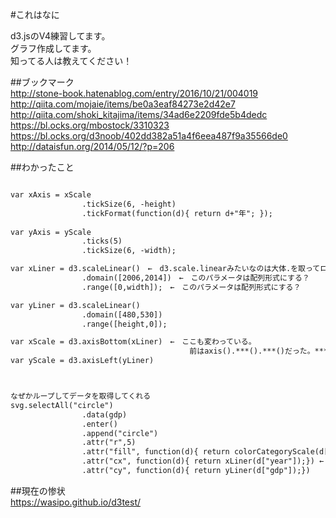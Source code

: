 

#これはなに    

d3.jsのV4練習してます。  
グラフ作成してます。  
知ってる人は教えてください！  


##ブックマーク  
<http://stone-book.hatenablog.com/entry/2016/10/21/004019>
<http://qiita.com/mojaie/items/be0a3eaf84273e2d42e7>  
<http://qiita.com/shoki_kitajima/items/34ad6e2209fde5b4dedc>  
<https://bl.ocks.org/mbostock/3310323>  
<https://bl.ocks.org/d3noob/402dd382a51a4f6eea487f9a35566de0>  
<http://dataisfun.org/2014/05/12/?p=206>  


##わかったこと  

```javascript:index.html

var xAxis = xScale
                .tickSize(6, -height)
                .tickFormat(function(d){ return d+"年"; });
 
var yAxis = yScale
                .ticks(5)
                .tickSize(6, -width);

var xLiner = d3.scaleLinear()　←　d3.scale.linearみたいなのは大体.を取ってローワーキャメルケースにする
                .domain([2006,2014])　←　このパラメータは配列形式にする？
                .range([0,width]);　←　このパラメータは配列形式にする？

var yLiner = d3.scaleLinear()
                .domain([480,530])
                .range([height,0]);

var xScale = d3.axisBottom(xLiner)　←　ここも変わっている。
         								前はaxis().***().***()だった。***().***()の部分はscaleLinerに書いてる
var yScale = d3.axisLeft(yLiner)



なぜかループしてデータを取得してくれる
svg.selectAll("circle")
                .data(gdp)
                .enter()
                .append("circle")
                .attr("r",5)
                .attr("fill", function(d){ return colorCategoryScale(d["updown"]); })
                .attr("cx", function(d){ return xLiner(d["year"]);}) ←　なんか知らないけどよきに計らってくれる
                .attr("cy", function(d){ return yLiner(d["gdp"]);})


```

##現在の惨状  
https://wasipo.github.io/d3test/  


